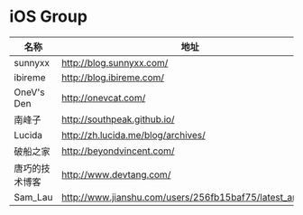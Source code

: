 # iOS Group

名称 | 地址
----- | -----
sunnyxx |  <http://blog.sunnyxx.com/>
ibireme |  <http://blog.ibireme.com/>
OneV's Den | <http://onevcat.com/>
南峰子 | <http://southpeak.github.io/>
Lucida | <http://zh.lucida.me/blog/archives/>
破船之家 |  <http://beyondvincent.com/>
唐巧的技术博客 |  <http://www.devtang.com/>
Sam_Lau |  <http://www.jianshu.com/users/256fb15baf75/latest_articles>
